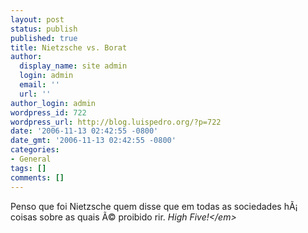 ```yaml
---
layout: post
status: publish
published: true
title: Nietzsche vs. Borat
author:
  display_name: site admin
  login: admin
  email: ''
  url: ''
author_login: admin
wordpress_id: 722
wordpress_url: http://blog.luispedro.org/?p=722
date: '2006-11-13 02:42:55 -0800'
date_gmt: '2006-11-13 02:42:55 -0800'
categories:
- General
tags: []
comments: []
---
```

<p>Penso que foi Nietzsche quem disse que em todas as sociedades h&Atilde;&iexcl; coisas sobre as quais &Atilde;&copy; proibido rir.<em> High Five!<&#47;em></p>
